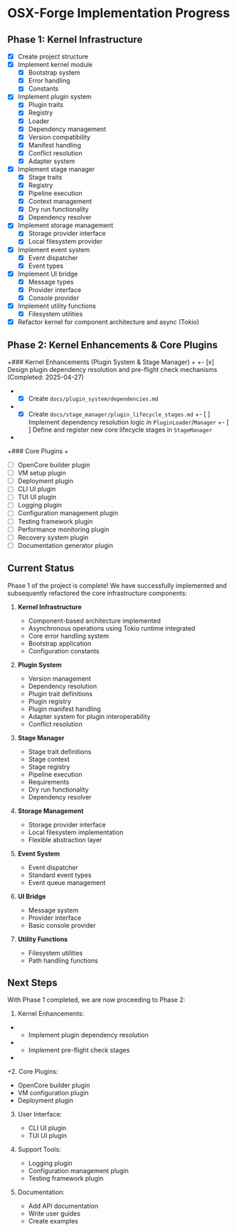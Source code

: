 # OSX-Forge Implementation Progress

## Phase 1: Kernel Infrastructure

- [x] Create project structure
- [x] Implement kernel module
  - [x] Bootstrap system
  - [x] Error handling
  - [x] Constants
- [x] Implement plugin system
  - [x] Plugin traits
  - [x] Registry
  - [x] Loader
  - [x] Dependency management
  - [x] Version compatibility
  - [x] Manifest handling
  - [x] Conflict resolution
  - [x] Adapter system
- [x] Implement stage manager
  - [x] Stage traits
  - [x] Registry
  - [x] Pipeline execution
  - [x] Context management
  - [x] Dry run functionality
  - [x] Dependency resolver
- [x] Implement storage management
  - [x] Storage provider interface
  - [x] Local filesystem provider
- [x] Implement event system
  - [x] Event dispatcher
  - [x] Event types
- [x] Implement UI bridge
  - [x] Message types
  - [x] Provider interface
  - [x] Console provider
- [x] Implement utility functions
  - [x] Filesystem utilities
 - [x] Refactor kernel for component architecture and async (Tokio)
 
 ## Phase 2: Kernel Enhancements & Core Plugins
 
+### Kernel Enhancements (Plugin System & Stage Manager)
+
+- [x] Design plugin dependency resolution and pre-flight check mechanisms (Completed: 2025-04-27)
+  - [x] Create `docs/plugin_system/dependencies.md`
+  - [x] Create `docs/stage_manager/plugin_lifecycle_stages.md`
+- [ ] Implement dependency resolution logic in `PluginLoader`/`Manager`
+- [ ] Define and register new core lifecycle stages in `StageManager`
+
+### Core Plugins
+
- [ ] OpenCore builder plugin
- [ ] VM setup plugin
- [ ] Deployment plugin
- [ ] CLI UI plugin
- [ ] TUI UI plugin
- [ ] Logging plugin
- [ ] Configuration management plugin
- [ ] Testing framework plugin
- [ ] Performance monitoring plugin
- [ ] Recovery system plugin
- [ ] Documentation generator plugin

## Current Status

Phase 1 of the project is complete! We have successfully implemented and subsequently refactored the core infrastructure components:

1. **Kernel Infrastructure**
   - Component-based architecture implemented
   - Asynchronous operations using Tokio runtime integrated
   - Core error handling system
   - Bootstrap application
   - Configuration constants

2. **Plugin System**
   - Version management
   - Dependency resolution
   - Plugin trait definitions
   - Plugin registry
   - Plugin manifest handling
   - Adapter system for plugin interoperability
   - Conflict resolution

3. **Stage Manager**
   - Stage trait definitions
   - Stage context
   - Stage registry
   - Pipeline execution
   - Requirements
   - Dry run functionality
   - Dependency resolver

4. **Storage Management**
   - Storage provider interface
   - Local filesystem implementation
   - Flexible abstraction layer

5. **Event System**
   - Event dispatcher
   - Standard event types
   - Event queue management

6. **UI Bridge**
   - Message system
   - Provider interface
   - Basic console provider

7. **Utility Functions**
   - Filesystem utilities
   - Path handling functions

## Next Steps

With Phase 1 completed, we are now proceeding to Phase 2:

1. Kernel Enhancements:
+   - Implement plugin dependency resolution
+   - Implement pre-flight check stages
+
+2. Core Plugins:
   - OpenCore builder plugin
   - VM configuration plugin
   - Deployment plugin

3. User Interface:
   - CLI UI plugin
   - TUI UI plugin

4. Support Tools:
   - Logging plugin
   - Configuration management plugin
   - Testing framework plugin

5. Documentation:
   - Add API documentation
   - Write user guides
   - Create examples